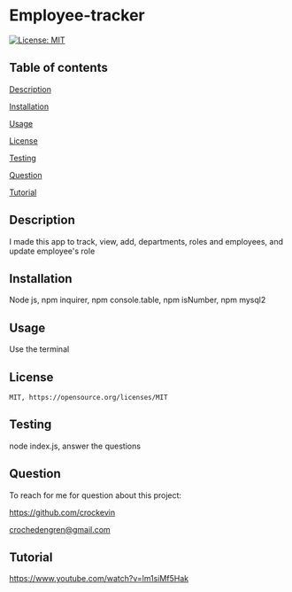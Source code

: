 # Employee-tracker
 
  [![License: MIT](https://img.shields.io/badge/License-MIT-yellow.svg)](https://opensource.org/licenses/MIT)
## Table of contents

[Description](#description)

[Installation](#installation)

[Usage](#usage)

[License](#license)

[Testing](#testing)

[Question](#question)

[Tutorial](#tutorial)


## Description

  I made this app to track, view, add, departments, roles and employees, and update employee's role
## Installation

  Node js, npm inquirer, npm console.table, npm isNumber, npm mysql2
## Usage

  Use the terminal
## License

    MIT, https://opensource.org/licenses/MIT
## Testing

  node index.js, answer the questions
## Question

  To reach for me for question about this project:

  https://github.com/crockevin

  crochedengren@gmail.com
## Tutorial
  https://www.youtube.com/watch?v=lm1siMf5Hak
